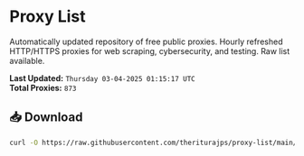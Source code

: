 # Proxy List

Automatically updated repository of free public proxies. Hourly refreshed HTTP/HTTPS proxies for web scraping, cybersecurity, and testing. Raw list available.

**Last Updated:** `Thursday 03-04-2025 01:15:17 UTC`  
**Total Proxies:** `873`

## 📥 Download
```bash
curl -O https://raw.githubusercontent.com/theriturajps/proxy-list/main/proxies.txt
